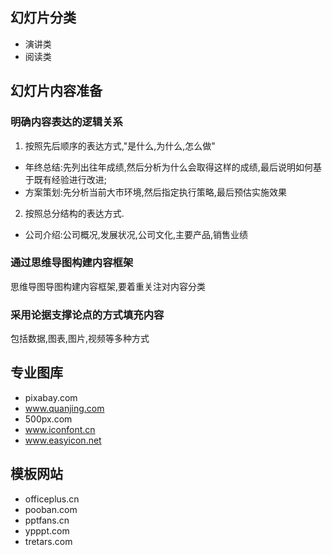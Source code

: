 ## 幻灯片分类
* 演讲类
* 阅读类
## 幻灯片内容准备
### 明确内容表达的逻辑关系
1. 按照先后顺序的表达方式,"是什么,为什么,怎么做"
* 年终总结:先列出往年成绩,然后分析为什么会取得这样的成绩,最后说明如何基于既有经验进行改进;
* 方案策划:先分析当前大市环境,然后指定执行策略,最后预估实施效果
2. 按照总分结构的表达方式.
* 公司介绍:公司概况,发展状况,公司文化,主要产品,销售业绩
### 通过思维导图构建内容框架
思维导图导图构建内容框架,要着重关注对内容分类
### 采用论据支撑论点的方式填充内容
包括数据,图表,图片,视频等多种方式

## 专业图库
* pixabay.com
* www.quanjing.com
* 500px.com
* www.iconfont.cn
* www.easyicon.net

## 模板网站
* officeplus.cn
* pooban.com
* pptfans.cn
* ypppt.com
* tretars.com


